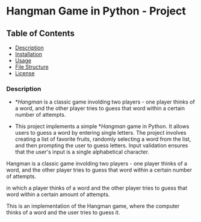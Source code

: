 # Hangman Game in Python - Project

## Table of Contents
- [Description](#description)
- [Installation](#installation)
- [Usage](#usage)
- [File Structure](#file-structure)
- [License](#license)

### Description

- **Hangman* is a classic game involding two players - one player thinks of a word, and the other player tries to guess that word within a certain number of attempts.

- This project implements a simple **Hangman* game in Python. It allows users to guess a word by entering single letters. The project involves creating a list of favorite fruits, randomly selecting a word from the list, and then prompting the user to guess letters. Input validation ensures that the user's input is a single alphabetical character.


Hangman is a classic game involding two players - one player thinks of a word, and the other player tries to guess that word within a certain number of attempts.

in which a player thinks of a word and the other player tries to guess that word within a certain amount of attempts.


This is an implementation of the Hangman game, where the computer thinks of a word and the user tries to guess it. 
